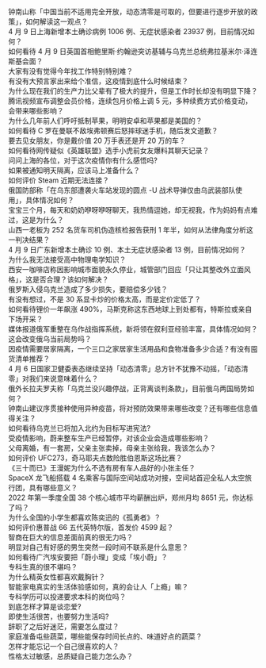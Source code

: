 钟南山称「中国当前不适用完全开放，动态清零是可取的，但要进行逐步开放的政策」，如何解读这一观点？  
4 月 9 日上海新增本土确诊病例 1006 例、无症状感染者 23937 例，目前情况如何？  
如何看待 4 月 9 日英国首相鲍里斯·约翰逊突访基辅与乌克兰总统弗拉基米尔·泽连斯基会面？  
大家有没有觉得今年找工作特别特别难？  
有没有大预言家出来给个准信，这疫情到底什么时候结束？  
为什么现在我们的生产力比父辈有了极大的提升，但是工作时长却没有明显下降？  
腾讯视频宣布调整会员价格，连续包月价格上调 5 元，多种续费方式价格变动，会带来哪些影响？  
为什么几年前人们呼吁抵制苹果，明明安卓和苹果都是美国的？  
如何看待 C 罗在曼联不敌埃弗顿赛后怒摔球迷手机，随后发文道歉？  
要去见女朋友，你是戴价值 20 万手表还是开 20 万的车？  
如何看待网传疑似《英雄联盟》选手小虎前女友爆料其聊天记录？  
问问上海的各位，对于这次疫情你有什么感悟吗?  
如果被通知明天隔离，应该马上准备什么？  
如何评价 Steam 近期无法连接？  
俄国防部称「在乌东部遭袭火车站发现的圆点 -U 战术导弹仅由乌武装部队使用」，具体情况如何？  
宝宝三个月，每天和奶奶咿呀咿呀聊天，我热情逗她，却无视我，作为妈妈有点难过，这是为什么？  
山西一老板为 252 名货车司机伪造核检报告获刑 1 年半，如何从法律角度分析这一判决结果？  
4 月 9 日广东新增本土确诊 10 例、本土无症状感染者 13 例，目前情况如何？  
为什么我无法接受高中物理电学知识？  
西安一咖啡店称因影响城市面貌永久停业，城管部门回应「只让其整改外立面风格」，这是否合理？该如何解决？  
俄罗斯入侵乌克兰造成了多少损失，要赔偿多少钱？  
有没有想过，不是 30 系显卡炒的价格太高，而是定价定低了？  
如何看待锂价一年飙涨 490%，马斯克称这东西地球上到处都有，特斯拉或亲自下场开采？  
媒体报道俄军重整在乌作战指挥系统，新将领在叙利亚经验丰富，具体情况如何？这会改变俄乌当前局势吗？  
因疫情需要居家隔离，一个三口之家居家生活用品和食物准备多少合适？有没有囤货清单推荐？  
4 月 6 日国家卫健委表态继续坚持「动态清零」总方针不犹豫不动摇，「动态清零」对我们来说意味着什么？  
俄外长拉夫罗夫称「乌克兰没兴趣停战，正背离谈判条款」，目前俄乌两国局势如何？  
钟南山建议序贯接种使用异种疫苗，将对预防效果带来哪些改变？还有哪些信息值得关注？  
如何看待乌克兰已将加入北约为目标写进宪法?  
受疫情影响，蔚来整车生产已经暂停，对该企业会造成哪些影响？  
父母离婚，有一套房，父亲主张卖掉，母亲主张给我，我该怎么办？  
如何评价 UFC273，奇马耶夫点数险胜伯恩斯这场比赛？  
《三十而已》王漫妮为什么不选有房有车人品好的小张主任？  
SpaceX 龙飞船搭载 4 名乘客与国际空间站成功对接，空间站首迎全私人太空旅行团，具有哪些意义？  
2022 年第一季度全国 38 个核心城市平均薪酬出炉，郑州月均 8651 元，你达标了吗？  
为什么全国的小学生都喜欢陈奕迅的《孤勇者》？  
如何评价惠普战 66 五代英特尔版，首发价 4599 起？  
智商在巨大的信息差面前真的很无力吗？  
明显对自己有好感的男生突然一段时间不联系是什么意思？  
如何看待广汽埃安要把「蔚小理」变成「埃小蔚」？  
专科生真的很不堪吗？  
为什么精英女性都喜欢戴胸针？  
智能家电真实的生活体验感如何，真的会让人「上瘾」嘛？  
专科学历可以投递要求本科的岗位吗？  
到底怎样才算是谈恋爱?  
即使生活很苦，也要努力生活吗?  
辞职了之后好迷茫，需要怎么度过？  
家庭准备屯些蔬菜，哪些能保存时间长点的、味道好点的蔬菜？  
怎样才能忘记一个自己很喜欢的人？  
性格太过敏感，总质疑自己能力怎么办？  
